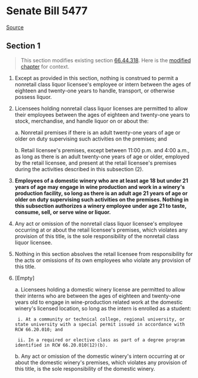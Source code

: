 # Senate Bill 5477

[Source](http://lawfilesext.leg.wa.gov/biennium/2021-22/Pdf/Bills/Senate%20Bills/5477.pdf)
## Section 1
> This section modifies existing section [66.44.318](/rcw/66_alcoholic_beverage_control/66.44_enforcement—penalties.md). Here is the [modified chapter](rcw/66_alcoholic_beverage_control/66.44_enforcement—penalties.md) for context.

1. Except as provided in this section, nothing is construed to permit a nonretail class liquor licensee's employee or intern between the ages of eighteen and twenty-one years to handle, transport, or otherwise possess liquor.

2. Licensees holding nonretail class liquor licenses are permitted to allow their employees between the ages of eighteen and twenty-one years to stock, merchandise, and handle liquor on or about the:

    a. Nonretail premises if there is an adult twenty-one years of age or older on duty supervising such activities on the premises; and

    b. Retail licensee's premises, except between 11:00 p.m. and 4:00 a.m., as long as there is an adult twenty-one years of age or older, employed by the retail licensee, and present at the retail licensee's premises during the activities described in this subsection (2).

3. **Employees of a domestic winery who are at least age 18 but under 21 years of age may engage in wine production and work in a winery's production facility, so long as there is an adult age 21 years of age or older on duty supervising such activities on the premises. Nothing in this subsection authorizes a winery employee under age 21 to taste, consume, sell, or serve wine or liquor.**

4. Any act or omission of the nonretail class liquor licensee's employee occurring at or about the retail licensee's premises, which violates any provision of this title, is the sole responsibility of the nonretail class liquor licensee.

5. Nothing in this section absolves the retail licensee from responsibility for the acts or omissions of its own employees who violate any provision of this title.

6. [Empty]

    a. Licensees holding a domestic winery license are permitted to allow their interns who are between the ages of eighteen and twenty-one years old to engage in wine-production related work at the domestic winery's licensed location, so long as the intern is enrolled as a student:

        i. At a community or technical college, regional university, or state university with a special permit issued in accordance with RCW 66.20.010; and

        ii. In a required or elective class as part of a degree program identified in RCW 66.20.010(12)(b).

    b. Any act or omission of the domestic winery's intern occurring at or about the domestic winery's premises, which violates any provision of this title, is the sole responsibility of the domestic winery.


